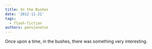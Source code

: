 ```yaml
---
title: In the Bushes
date: '2012-11-21'
tags:
  - flash-fiction
authors: pensjonatus
---
```


Once upon a time, in the bushes, there was something very interesting.

<!-- truncate -->
